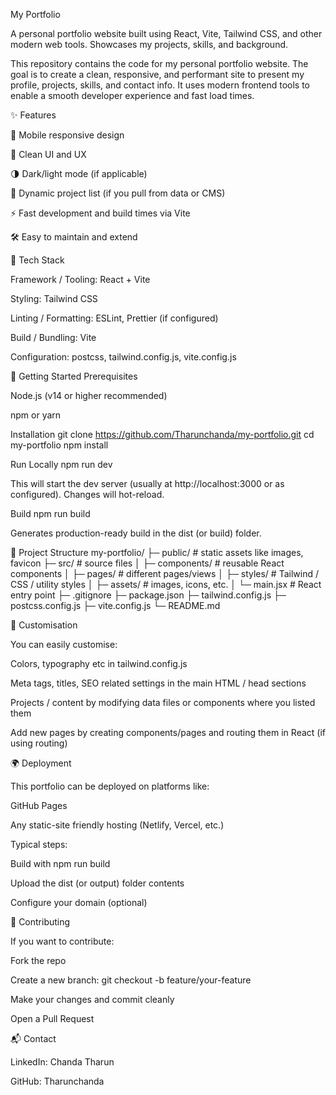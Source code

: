 My Portfolio

A personal portfolio website built using React, Vite, Tailwind CSS, and other modern web tools. Showcases my projects, skills, and background.

This repository contains the code for my personal portfolio website.
The goal is to create a clean, responsive, and performant site to present my profile, projects, skills, and contact info. It uses modern frontend tools to enable a smooth developer experience and fast load times.

✨ Features

📱 Mobile responsive design

🎨 Clean UI and UX

🌗 Dark/light mode (if applicable)

📂 Dynamic project list (if you pull from data or CMS)

⚡ Fast development and build times via Vite

🛠 Easy to maintain and extend

🧰 Tech Stack

Framework / Tooling: React + Vite

Styling: Tailwind CSS

Linting / Formatting: ESLint, Prettier (if configured)

Build / Bundling: Vite

Configuration: postcss, tailwind.config.js, vite.config.js

🚀 Getting Started
Prerequisites

Node.js (v14 or higher recommended)

npm or yarn

Installation
git clone https://github.com/Tharunchanda/my-portfolio.git
cd my-portfolio
npm install

Run Locally
npm run dev


This will start the dev server (usually at http://localhost:3000 or as configured). Changes will hot-reload.

Build
npm run build


Generates production-ready build in the dist (or build) folder.

📂 Project Structure
my-portfolio/
├─ public/               # static assets like images, favicon
├─ src/                  # source files
│   ├─ components/       # reusable React components
│   ├─ pages/            # different pages/views
│   ├─ styles/           # Tailwind / CSS / utility styles
│   ├─ assets/           # images, icons, etc.
│   └─ main.jsx          # React entry point
├─ .gitignore
├─ package.json
├─ tailwind.config.js
├─ postcss.config.js
├─ vite.config.js
└─ README.md

🎨 Customisation

You can easily customise:

Colors, typography etc in tailwind.config.js

Meta tags, titles, SEO related settings in the main HTML / head sections

Projects / content by modifying data files or components where you listed them

Add new pages by creating components/pages and routing them in React (if using routing)

🌍 Deployment

This portfolio can be deployed on platforms like:

GitHub Pages

Any static-site friendly hosting (Netlify, Vercel, etc.)

Typical steps:

Build with npm run build

Upload the dist (or output) folder contents

Configure your domain (optional)

🤝 Contributing

If you want to contribute:

Fork the repo

Create a new branch: git checkout -b feature/your-feature

Make your changes and commit cleanly

Open a Pull Request

📬 Contact

LinkedIn: Chanda Tharun

GitHub: Tharunchanda

